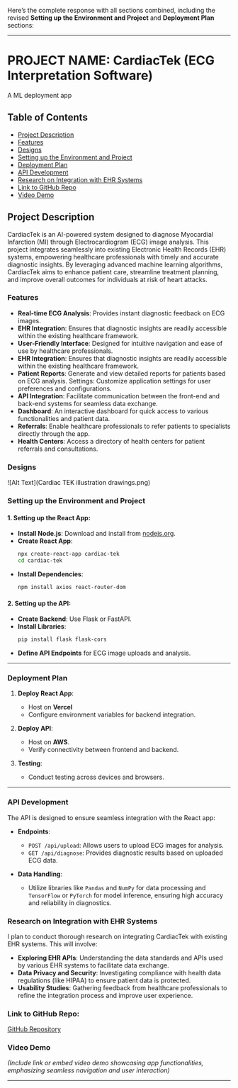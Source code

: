 Here’s the complete response with all sections combined, including the revised **Setting up the Environment and Project** and **Deployment Plan** sections:

---

# PROJECT NAME: CardiacTek (ECG Interpretation Software)

A ML deployment app

## Table of Contents

- [Project Description](#project-description)
- [Features](#features)
- [Designs](#designs)
- [Setting up the Environment and Project](#setting-up-the-environment-and-project)
- [Deployment Plan](#deployment-plan)
- [API Development](#api-development)
- [Research on Integration with EHR Systems](#research-on-integration-with-ehr-systems)
- [Link to GitHub Repo](#link-to-github-repo)
- [Video Demo](#video-demo)

## Project Description
CardiacTek is an AI-powered system designed to diagnose Myocardial Infarction (MI) through Electrocardiogram (ECG) image analysis. This project integrates seamlessly into existing Electronic Health Records (EHR) systems, empowering healthcare professionals with timely and accurate diagnostic insights. By leveraging advanced machine learning algorithms, CardiacTek aims to enhance patient care, streamline treatment planning, and improve overall outcomes for individuals at risk of heart attacks.

### Features
- **Real-time ECG Analysis**: Provides instant diagnostic feedback on ECG images.
- **EHR Integration**: Ensures that diagnostic insights are readily accessible within the existing healthcare framework.
- **User-Friendly Interface**: Designed for intuitive navigation and ease of use by healthcare professionals.
- **EHR Integration**: Ensures that diagnostic insights are readily accessible within the existing healthcare framework.
- **Patient Reports**: Generate and view detailed reports for patients based on ECG analysis.
Settings: Customize application settings for user preferences and configurations.
- **API Integration**: Facilitate communication between the front-end and back-end systems for seamless data exchange.
- **Dashboard**: An interactive dashboard for quick access to various functionalities and patient data.
- **Referrals**: Enable healthcare professionals to refer patients to specialists directly through the app.
- **Health Centers**: Access a directory of health centers for patient referrals and consultations.

### Designs
![Alt Text](Cardiac TEK illustration drawings.png)

### Setting up the Environment and Project

#### 1. **Setting up the React App**:
   - **Install Node.js**: Download and install from [nodejs.org](https://nodejs.org/).
   - **Create React App**:
     ```bash
     npx create-react-app cardiac-tek
     cd cardiac-tek
     ```
   - **Install Dependencies**:
     ```bash
     npm install axios react-router-dom
     ```

#### 2. **Setting up the API**:
   - **Create Backend**: Use Flask or FastAPI.
   - **Install Libraries**:
     ```bash
     pip install flask flask-cors
     ```
   - **Define API Endpoints** for ECG image uploads and analysis.

---

### Deployment Plan

1. **Deploy React App**:
   - Host on **Vercel**
   - Configure environment variables for backend integration.

2. **Deploy API**:
   - Host on  **AWS**.
   - Verify connectivity between frontend and backend.

3. **Testing**:
   - Conduct testing across devices and browsers.

---

### API Development
The API is designed to ensure seamless integration with the React app:

- **Endpoints**:
  - `POST /api/upload`: Allows users to upload ECG images for analysis.
  - `GET /api/diagnose`: Provides diagnostic results based on uploaded ECG data.

- **Data Handling**:
  - Utilize libraries like `Pandas` and `NumPy` for data processing and `TensorFlow` or `PyTorch` for model inference, ensuring high accuracy and reliability in diagnostics.

### Research on Integration with EHR Systems
I plan to conduct thorough research on integrating CardiacTek with existing EHR systems. This will involve:
- **Exploring EHR APIs**: Understanding the data standards and APIs used by various EHR systems to facilitate data exchange.
- **Data Privacy and Security**: Investigating compliance with health data regulations (like HIPAA) to ensure patient data is protected.
- **Usability Studies**: Gathering feedback from healthcare professionals to refine the integration process and improve user experience.

### **Link to GitHub Repo**: 
[GitHub Repository](https://github.com/Praise-Atadja/Mission_Capstone_Project.git)

### Video Demo
*(Include link or embed video demo showcasing app functionalities, emphasizing seamless navigation and user interaction)*

---


